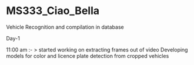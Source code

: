 # MS333_Ciao_Bella
Vehicle Recognition and compilation in database


Day-1

11:00 am :- > started working on extracting frames out of video
Developing models for color and licence plate detection from cropped vehicles

